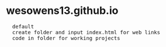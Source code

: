 # wesowens13.github.io
<pre>
  default
  create folder and input index.html for web links
  code in folder for working projects
</pre>
